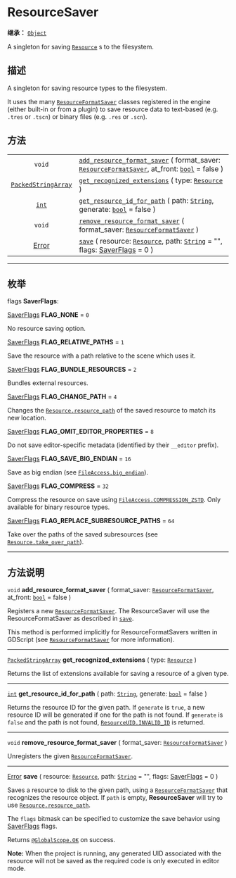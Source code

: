 <!-- ⚠ 请勿编辑本文件 ⚠ -->
<!-- 本文档使用脚本从 WeDot 引擎源码仓库生成。 -->
<!-- 生成脚本：https://github.com/WeDot-Engine/WeDot/tree/master/doc/tools/make_md.py； -->
<!-- 原文件：https://github.com/WeDot-Engine/WeDot/tree/master/doc/classes/ResourceSaver.xml。 -->

<div id="_class_resourcesaver"></div>

# ResourceSaver

**继承：** [`Object`](class_object.md)

A singleton for saving [`Resource`](class_resource.md) s to the filesystem.

## 描述

A singleton for saving resource types to the filesystem.

It uses the many [`ResourceFormatSaver`](class_resourceformatsaver.md) classes registered in the engine (either built-in or from a plugin) to save resource data to text-based (e.g. `.tres` or `.tscn`) or binary files (e.g. `.res` or `.scn`).

## 方法

|||
|:-:|:--|
| `void`                                            | [`add_resource_format_saver`](class_resourcesaver.md#class_resourcesaver_method_add_resource_format_saver) ( format_saver: [`ResourceFormatSaver`](class_resourceformatsaver.md), at_front: [`bool`](class_bool.md) = false ) |
| [`PackedStringArray`](class_packedstringarray.md) | [`get_recognized_extensions`](class_resourcesaver.md#class_resourcesaver_method_get_recognized_extensions) ( type: [`Resource`](class_resource.md) )                                                                          |
| [`int`](class_int.md)                             | [`get_resource_id_for_path`](class_resourcesaver.md#class_resourcesaver_method_get_resource_id_for_path) ( path: [`String`](class_string.md), generate: [`bool`](class_bool.md) = false )                                     |
| `void`                                            | [`remove_resource_format_saver`](class_resourcesaver.md#class_resourcesaver_method_remove_resource_format_saver) ( format_saver: [`ResourceFormatSaver`](class_resourceformatsaver.md) )                                      |
| [Error](#enum_@globalscope_error)                 | [`save`](class_resourcesaver.md#class_resourcesaver_method_save) ( resource: [`Resource`](class_resource.md), path: [`String`](class_string.md) = "", flags: [SaverFlags](#enum_resourcesaver_saverflags) = 0 )               |

<!-- rst-class:: classref-section-separator -->

---

## 枚举

<div id="_class_enum_resourcesaver_saverflags"></div>

flags **SaverFlags**: <div id="enum_resourcesaver_saverflags"></div>

<div id="_class_resourcesaver_constant_flag_none"></div>

[SaverFlags](#enum_resourcesaver_saverflags) **FLAG_NONE** = ``0``

No resource saving option.

<div id="_class_resourcesaver_constant_flag_relative_paths"></div>

[SaverFlags](#enum_resourcesaver_saverflags) **FLAG_RELATIVE_PATHS** = ``1``

Save the resource with a path relative to the scene which uses it.

<div id="_class_resourcesaver_constant_flag_bundle_resources"></div>

[SaverFlags](#enum_resourcesaver_saverflags) **FLAG_BUNDLE_RESOURCES** = ``2``

Bundles external resources.

<div id="_class_resourcesaver_constant_flag_change_path"></div>

[SaverFlags](#enum_resourcesaver_saverflags) **FLAG_CHANGE_PATH** = ``4``

Changes the [`Resource.resource_path`](class_resource.md#class_resource_property_resource_path) of the saved resource to match its new location.

<div id="_class_resourcesaver_constant_flag_omit_editor_properties"></div>

[SaverFlags](#enum_resourcesaver_saverflags) **FLAG_OMIT_EDITOR_PROPERTIES** = ``8``

Do not save editor-specific metadata (identified by their `__editor` prefix).

<div id="_class_resourcesaver_constant_flag_save_big_endian"></div>

[SaverFlags](#enum_resourcesaver_saverflags) **FLAG_SAVE_BIG_ENDIAN** = ``16``

Save as big endian (see [`FileAccess.big_endian`](class_fileaccess.md#class_fileaccess_property_big_endian)).

<div id="_class_resourcesaver_constant_flag_compress"></div>

[SaverFlags](#enum_resourcesaver_saverflags) **FLAG_COMPRESS** = ``32``

Compress the resource on save using [`FileAccess.COMPRESSION_ZSTD`](class_fileaccess.md#class_fileaccess_constant_compression_zstd). Only available for binary resource types.

<div id="_class_resourcesaver_constant_flag_replace_subresource_paths"></div>

[SaverFlags](#enum_resourcesaver_saverflags) **FLAG_REPLACE_SUBRESOURCE_PATHS** = ``64``

Take over the paths of the saved subresources (see [`Resource.take_over_path`](class_resource.md#class_resource_method_take_over_path)).

<!-- rst-class:: classref-section-separator -->

---

## 方法说明

<div id="_class_resourcesaver_method_add_resource_format_saver"></div>

`void` **add_resource_format_saver** ( format_saver: [`ResourceFormatSaver`](class_resourceformatsaver.md), at_front: [`bool`](class_bool.md) = false )<div id="class_resourcesaver_method_add_resource_format_saver"></div>

Registers a new [`ResourceFormatSaver`](class_resourceformatsaver.md). The ResourceSaver will use the ResourceFormatSaver as described in [`save`](class_resourcesaver.md#class_resourcesaver_method_save).

This method is performed implicitly for ResourceFormatSavers written in GDScript (see [`ResourceFormatSaver`](class_resourceformatsaver.md) for more information).

<!-- rst-class:: classref-item-separator -->

---

<div id="_class_resourcesaver_method_get_recognized_extensions"></div>

[`PackedStringArray`](class_packedstringarray.md) **get_recognized_extensions** ( type: [`Resource`](class_resource.md) )<div id="class_resourcesaver_method_get_recognized_extensions"></div>

Returns the list of extensions available for saving a resource of a given type.

<!-- rst-class:: classref-item-separator -->

---

<div id="_class_resourcesaver_method_get_resource_id_for_path"></div>

[`int`](class_int.md) **get_resource_id_for_path** ( path: [`String`](class_string.md), generate: [`bool`](class_bool.md) = false )<div id="class_resourcesaver_method_get_resource_id_for_path"></div>

Returns the resource ID for the given path. If `generate` is `true`, a new resource ID will be generated if one for the path is not found. If `generate` is `false` and the path is not found, [`ResourceUID.INVALID_ID`](class_resourceuid.md#class_resourceuid_constant_invalid_id) is returned.

<!-- rst-class:: classref-item-separator -->

---

<div id="_class_resourcesaver_method_remove_resource_format_saver"></div>

`void` **remove_resource_format_saver** ( format_saver: [`ResourceFormatSaver`](class_resourceformatsaver.md) )<div id="class_resourcesaver_method_remove_resource_format_saver"></div>

Unregisters the given [`ResourceFormatSaver`](class_resourceformatsaver.md).

<!-- rst-class:: classref-item-separator -->

---

<div id="_class_resourcesaver_method_save"></div>

[Error](#enum_@globalscope_error) **save** ( resource: [`Resource`](class_resource.md), path: [`String`](class_string.md) = "", flags: [SaverFlags](#enum_resourcesaver_saverflags) = 0 )<div id="class_resourcesaver_method_save"></div>

Saves a resource to disk to the given path, using a [`ResourceFormatSaver`](class_resourceformatsaver.md) that recognizes the resource object. If `path` is empty, **ResourceSaver** will try to use [`Resource.resource_path`](class_resource.md#class_resource_property_resource_path).

The `flags` bitmask can be specified to customize the save behavior using [SaverFlags](#enum_resourcesaver_saverflags) flags.

Returns [`@GlobalScope.OK`](class_@globalscope.md#class_@globalscope_constant_ok) on success.

 **Note:** When the project is running, any generated UID associated with the resource will not be saved as the required code is only executed in editor mode.

[^virtual]: 本方法通常需要用户覆盖才能生效。
[^const]: 本方法无副作用，不会修改该实例的任何成员变量。
[^vararg]: 本方法除了能接受在此处描述的参数外，还能够继续接受任意数量的参数。
[^constructor]: 本方法用于构造某个类型。
[^static]: 调用本方法无需实例，可直接使用类名进行调用。
[^operator]: 本方法描述的是使用本类型作为左操作数的有效运算符。
[^bitfield]: 这个值是由下列位标志构成位掩码的整数。
[^void]: 无返回值。
